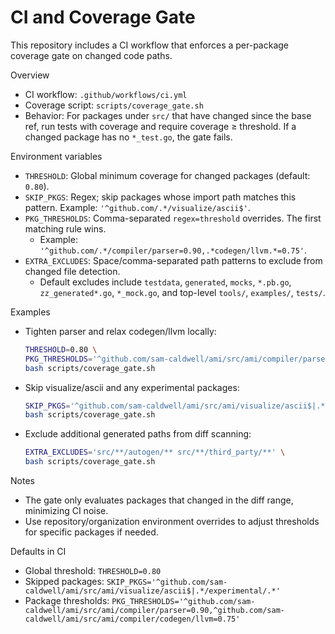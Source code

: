 # CI and Coverage Gate

This repository includes a CI workflow that enforces a per-package coverage gate on changed code paths.

Overview
- CI workflow: `.github/workflows/ci.yml`
- Coverage script: `scripts/coverage_gate.sh`
- Behavior: For packages under `src/` that have changed since the base ref, run tests with coverage and require coverage ≥ threshold. If a changed package has no `*_test.go`, the gate fails.

Environment variables
- `THRESHOLD`: Global minimum coverage for changed packages (default: `0.80`).
- `SKIP_PKGS`: Regex; skip packages whose import path matches this pattern. Example: `'^github.com/.*/visualize/ascii$'`.
- `PKG_THRESHOLDS`: Comma-separated `regex=threshold` overrides. The first matching rule wins.
  - Example: `'^github.com/.*/compiler/parser=0.90,.*codegen/llvm.*=0.75'`.
- `EXTRA_EXCLUDES`: Space/comma-separated path patterns to exclude from changed file detection.
  - Default excludes include `testdata`, `generated`, `mocks`, `*.pb.go`, `zz_generated*.go`, `*_mock.go`, and top-level `tools/`, `examples/`, `tests/`.

Examples
- Tighten parser and relax codegen/llvm locally:
  ```bash
  THRESHOLD=0.80 \
  PKG_THRESHOLDS='^github.com/sam-caldwell/ami/src/ami/compiler/parser=0.90,^github.com/sam-caldwell/ami/src/ami/compiler/codegen/llvm=0.75' \
  bash scripts/coverage_gate.sh
  ```
- Skip visualize/ascii and any experimental packages:
  ```bash
  SKIP_PKGS='^github.com/sam-caldwell/ami/src/ami/visualize/ascii$|.*/experimental/.*' \
  bash scripts/coverage_gate.sh
  ```
- Exclude additional generated paths from diff scanning:
  ```bash
  EXTRA_EXCLUDES='src/**/autogen/** src/**/third_party/**' \
  bash scripts/coverage_gate.sh
  ```

Notes
- The gate only evaluates packages that changed in the diff range, minimizing CI noise.
- Use repository/organization environment overrides to adjust thresholds for specific packages if needed.

Defaults in CI
- Global threshold: `THRESHOLD=0.80`
- Skipped packages: `SKIP_PKGS='^github.com/sam-caldwell/ami/src/ami/visualize/ascii$|.*/experimental/.*'`
- Package thresholds: `PKG_THRESHOLDS='^github.com/sam-caldwell/ami/src/ami/compiler/parser=0.90,^github.com/sam-caldwell/ami/src/ami/compiler/codegen/llvm=0.75'`
